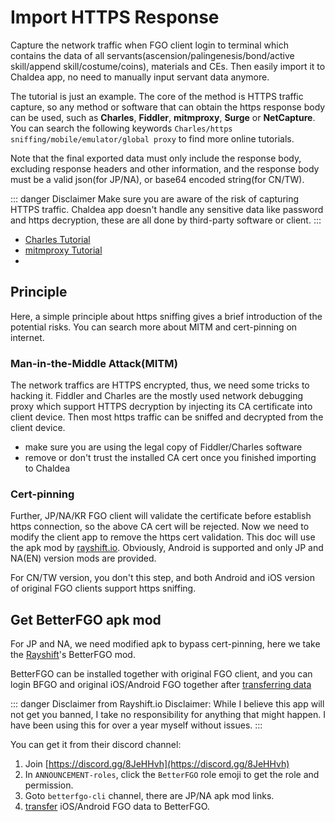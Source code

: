 # Import HTTPS Response

Capture the network traffic when FGO client login to terminal which contains the data of all servants(ascension/palingenesis/bond/active skill/append skill/costume/coins), materials and CEs. Then easily import it to Chaldea app, no need to manually input servant data anymore.

The tutorial is just an example. The core of the method is HTTPS traffic capture, so any method or software that can obtain the https response body can be used, such as **Charles**, **Fiddler**, **mitmproxy**, **Surge** or **NetCapture**. You can search the following keywords `Charles/https sniffing/mobile/emulator/global proxy` to find more online tutorials.

Note that the final exported data must only include the response body, excluding response headers and other information, and the response body must be a valid json(for JP/NA), or base64 encoded string(for CN/TW). 

::: danger Disclaimer
Make sure you are aware of the risk of capturing HTTPS traffic. Chaldea app doesn't handle any sensitive data like password and https decryption, these are all done by third-party software or client.
:::

- [Charles Tutorial](./charles.md)
- [mitmproxy Tutorial](./mitmproxy.md)
- 
## Principle

Here, a simple principle about https sniffing gives a brief introduction of the potential risks. You can search more about MITM and cert-pinning on internet.

### Man-in-the-Middle Attack(MITM)
The network traffics are HTTPS encrypted, thus, we need some tricks to hacking it. Fiddler and Charles are the mostly used network debugging proxy which support HTTPS decryption by injecting its CA certificate into client device. Then most https traffic can be sniffed and decrypted from the client device.
- make sure you are using the legal copy of Fiddler/Charles software
- remove or don't trust the installed CA cert once you finished importing to Chaldea

### Cert-pinning
Further, JP/NA/KR FGO client will validate the certificate before establish https connection, so the above CA cert will be rejected. Now we need to modify the client app to remove the https cert validation. This doc will use the apk mod by [rayshift.io](https://rayshift.io). Obviously, Android is supported and only JP and NA(EN) version mods are provided.

For CN/TW version, you don't this step, and both Android and iOS version of original FGO clients support https sniffing.

## Get BetterFGO apk mod

For JP and NA, we need modified apk to bypass cert-pinning, here we take the [Rayshift](https://rayshift.io)'s BetterFGO mod.

BetterFGO can be installed together with original FGO client, and you can login BFGO and original iOS/Android FGO together after [transferring data](./transfer_data.md)

::: danger Disclaimer from Rayshift.io
Disclaimer: While I believe this app will not get you banned, I take no responsibility for anything that might happen. I have been using this for over a year myself without issues.
:::

You can get it from their discord channel:
1. Join [https://discord.gg/8JeHHvh](https://discord.gg/8JeHHvh)
2. In `ANNOUNCEMENT-roles`, click the `BetterFGO` role emoji to get the role and permission.
3. Goto `betterfgo-cli` channel, there are JP/NA apk mod links.
4. [transfer](./transfer_data.md) iOS/Android FGO data to BetterFGO.
